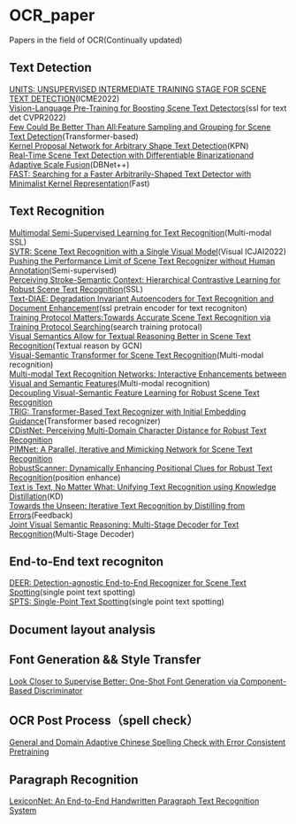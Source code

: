 # OCR_paper
Papers in the field of OCR(Continually updated)
## Text Detection
[UNITS: UNSUPERVISED INTERMEDIATE TRAINING STAGE FOR SCENE TEXT DETECTION](https://arxiv.org/pdf/2205.04683.pdf)(ICME2022)  
[Vision-Language Pre-Training for Boosting Scene Text Detectors](https://arxiv.org/pdf/2204.13867.pdf)(ssl for text det CVPR2022)  
[Few Could Be Better Than All:Feature Sampling and Grouping for Scene Text Detection](https://arxiv.org/pdf/2203.15221.pdf)(Transformer-based)  
[Kernel Proposal Network for Arbitrary Shape Text Detection](https://arxiv.org/abs/2203.06410)(KPN)  
[Real-Time Scene Text Detection with Differentiable Binarizationand Adaptive Scale Fusion](https://arxiv.org/pdf/2202.10304.pdf)(DBNet++)  
[FAST: Searching for a Faster Arbitrarily-Shaped Text Detector with Minimalist Kernel Representation](https://arxiv.org/pdf/2111.02394.pdf)(Fast)  
## Text Recognition
[Multimodal Semi-Supervised Learning for Text Recognition](https://arxiv.org/pdf/2205.03873.pdf)(Multi-modal SSL)  
[SVTR: Scene Text Recognition with a Single Visual Model](https://arxiv.org/pdf/2205.00159.pdf)(Visual ICJAI2022)  
[Pushing the Performance Limit of Scene Text Recognizer without Human Annotation](https://arxiv.org/pdf/2204.07714.pdf)(Semi-supervised)  
[Perceiving Stroke-Semantic Context: Hierarchical Contrastive Learning for Robust Scene Text Recognition](https://www.aaai.org/AAAI22Papers/AAAI-785.LiuH.pdf)(SSL)  
[Text-DIAE: Degradation Invariant Autoencoders for Text Recognition and Document Enhancement](https://arxiv.org/pdf/2203.04814.pdf)(ssl pretrain encoder for text recogniton)  
[Training Protocol Matters:Towards Accurate Scene Text Recognition via Training Protocol Searching](https://arxiv.org/pdf/2203.06696.pdf)(search training protocal)  
[Visual Semantics Allow for Textual Reasoning Better in Scene Text Recognition](https://arxiv.org/abs/2112.12916)(Textual reason by GCN)  
[Visual-Semantic Transformer for Scene Text Recognition](https://arxiv.org/abs/2112.00948)(Multi-modal recognition)  
[Multi-modal Text Recognition Networks: Interactive Enhancements between Visual and Semantic Features](https://arxiv.org/abs/2111.15263)(Multi-modal recognition)  
[Decoupling Visual-Semantic Feature Learning for Robust Scene Text Recognition](https://arxiv.org/pdf/2111.12351.pdf)  
[TRIG: Transformer-Based Text Recognizer with Initial Embedding Guidance](https://arxiv.org/abs/2111.08314)(Transformer based recognizer)  
[CDistNet: Perceiving Multi-Domain Character Distance for Robust Text Recognition](https://arxiv.org/pdf/2111.11011.pdf)  
[PIMNet: A Parallel, Iterative and Mimicking Network for Scene Text Recognition](https://arxiv.org/abs/2109.04145)  
[RobustScanner: Dynamically Enhancing Positional Clues for Robust Text Recognition](https://arxiv.org/pdf/2007.07542.pdf)(position enhance)  
[Text is Text, No Matter What: Unifying Text Recognition using Knowledge Distillation](https://arxiv.org/abs/2107.12087)(KD)  
[Towards the Unseen: Iterative Text Recognition by Distilling from Errors](https://arxiv.org/abs/2107.12081)(Feedback)  
[Joint Visual Semantic Reasoning: Multi-Stage Decoder for Text Recognition](https://arxiv.org/abs/2107.12090)(Multi-Stage Decoder)  
## End-to-End text recogniton
[DEER: Detection-agnostic End-to-End Recognizer for Scene Text Spotting](https://arxiv.org/pdf/2203.05122.pdf)(single point text spotting)  
[SPTS: Single-Point Text Spotting](https://arxiv.org/abs/2112.07917)(single point text spotting)  
## Document layout analysis

## Font Generation && Style Transfer
[Look Closer to Supervise Better: One-Shot Font Generation via Component-Based Discriminator](https://arxiv.org/pdf/2205.00146.pdf)  
## OCR Post Process（spell check）
[General and Domain Adaptive Chinese Spelling Check with Error Consistent Pretraining](https://arxiv.org/pdf/2203.10929.pdf)  
## Paragraph Recognition
[LexiconNet: An End-to-End Handwritten Paragraph Text Recognition System](https://arxiv.org/pdf/2205.11018.pdf)
